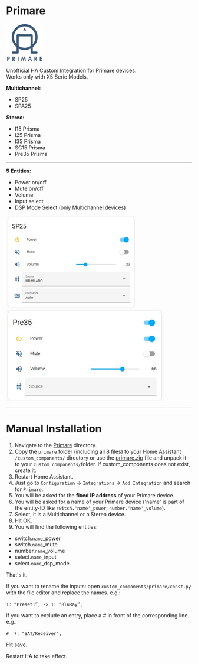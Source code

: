 

# Primare
<img src="https://github.com/Sulzburg/primare/blob/3ad5e096263f1d63c12c37868fba4761c4a53cab/img/icon.png" alt ="Primare Logo" Title="Primare" height="100"/>

Unofficial HA Custom Integration for Primare devices.
<BR>Works only with X5 Serie Models.


<B>Multichannel:</B>
 - SP25
 - SPA25

<B>Stereo:</B>
 - I15 Prisma
 - I25 Prisma
 - I35 Prisma
 - SC15 Prisma
 - Pre35 Prisma
<hr>

<B> 5 Entities:</B>



- Power on/off
- Mute on/off 
- Volume
- Input select
- DSP Mode Select (only Multichannel devices)
  
<img src="https://github.com/Sulzburg/primare/blob/41f4845a108f92d3ddab8491c9cc0bf742541554/img/Primare_entities.jpg" alt="Primare entities" title="Primare" height="250" /> <img src="https://github.com/Sulzburg/primare/blob/41f4845a108f92d3ddab8491c9cc0bf742541554/img/Primare_stereo_entities.jpg" alt="Primare entities" title="Primare" height="250" />
 

<hr>

# Manual Installation

1. Navigate to the [Primare](https://github.com/Sulzburg/primare/tree/main/custom_components/primare) directory.
1. Copy the `primare` folder (including all 8 files) to your Home Assistant `/custom_components/` directory or use the [primare.zip](https://github.com/Sulzburg/primare/blob/5918922bf769a04a254f4ffbd496d1db2365e494/primare.zip) file and unpack it to your `custom_components/`folder. If custom_components does not exist, create it.
1. Restart Home Assistant.
1. Just go to `Configuration` -> `Integrations` -> `Add Integration` and search for `Primare`.
1. You will be asked for the <B>fixed IP address</B> of your Primare device.
1. You will be asked for a name of your Primare device ('name' is part of the entity-ID like `switch.'name'_power`, `number.'name'_volume`).
1. Select, it is a Multichannel or a Stereo device.
1. Hit OK.
1. You will find the following entities:
 - switch.`name`_power
 - switch.`name`_mute
 - number.`name`_volume
 - select.`name`_input
 - select.`name`_dsp_mode.

That's it.

If you want to rename the inputs:
open `custom_components/primare/const.py` with the file editor and replace the names.
e.g.:

`1: “Preset1”, -> 1: “BluRay”,`

if you want to exclude an entry, place a # in front of the corresponding line.
e.g.:

`#  7: "SAT/Receiver",`

Hit save.

Restart HA to take effect.

